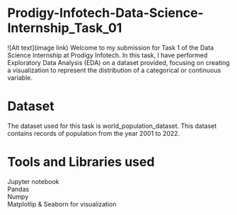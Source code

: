 # Prodigy-Infotech-Data-Science-Internship_Task_01
![Alt text](image link)
Welcome to my submission for Task 1 of the Data Science Internship at Prodigy Infotech. In this task, I have performed Exploratory Data Analysis (EDA) on a dataset provided, focusing on creating a visualization to represent the distribution of a categorical or continuous variable.<br/>

# Dataset
The dataset used for this task is world_population_dataset. This dataset contains records of population from the year 2001 to 2022.<br/>

# Tools and Libraries used
Jupyter notebook<br/>
Pandas<br/>
Numpy<br/>
Matplotlip & Seaborn for visualization<br/>
